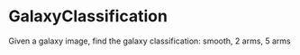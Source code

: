 # GalaxyClassification
Given a galaxy image, find the galaxy classification: smooth, 2 arms, 5 arms

